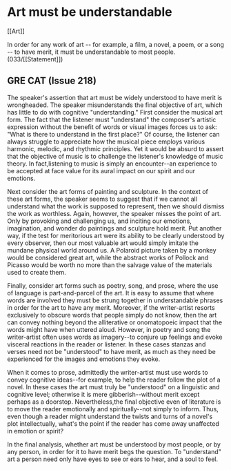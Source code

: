 # Art must be understandable

[[Art]]

In order for any work of art -- for example, a film, a novel, a poem, or a song -- to have merit, it must be understandable to most people. (033/[[Statement]])

## GRE CAT (Issue 218)

The speaker's assertion that art must be widely understood to have merit is wrongheaded.
The speaker misunderstands the final objective of art, which has little to do with cognitive "understanding."
First consider the musical art form.
The fact that the listener must "understand" the composer's artistic expression without the benefit of words or visual images forces us to ask: "What is there to understand in the first place?"
Of course, the listener can always struggle to appreciate how the musical piece employs various harmonic, melodic, and rhythmic principles.
Yet it would be absurd to assert that the objective of music is to challenge the listener's knowledge of music theory.
In fact,listening to music is simply an encounter--an experience to be accepted at face value for its aural impact on our spirit and our emotions.

Next consider the art forms of painting and sculpture.
In the context of these art forms, the speaker seems to suggest that if we cannot all understand what the work is supposed to represent, then we should dismiss the work as worthless.
Again, however, the speaker misses the point of art.
Only by provoking and challenging us, and inciting our emotions, imagination, and wonder do paintings and sculpture hold merit.
Put another way, if the test for meritorious art were its ability to be clearly understood by every observer, then our most valuable art would simply imitate the mundane physical world around us.
A Polaroid picture taken by a monkey would be considered great art, while the abstract works of Pollock and Picasso would be worth no more than the salvage value of the materials used to create them.

Finally, consider art forms such as poetry, song, and prose, where the use of language is part-and-parcel of the art.
It is easy to assume that where words are involved they must be strung together in understandable phrases in order for the art to have any merit.
Moreover, if the writer-artist resorts exclusively to obscure words that people simply do not know, then the art can convey nothing beyond the alliterative or onomatopoeic impact that the words might have when uttered aloud.
However, in poetry and song the writer-artist often uses words as imagery--to conjure up feelings and evoke visceral reactions in the reader or listener.
In these cases stanzas and verses need not be "understood" to have merit, as much as they need be experienced for the images and emotions they evoke.

When it comes to prose, admittedly the writer-artist must use words to convey cognitive ideas--for example, to help the reader follow the plot of a novel.
In these cases the art must truly be "understood" on a linguistic and cognitive level; otherwise it is mere gibberish--without merit except perhaps as a doorstop.
Nevertheless,the final objective even of literature is to move the reader emotionally and spiritually--not simply to inform.
Thus, even though a reader might understand the twists and turns of a novel's plot intellectually, what's the point if the reader has come away unaffected in emotion or spirit?

In the final analysis, whether art must be understood by most people, or by any person, in order for it to have merit begs the question.
To "understand" art a person need only have eyes to see or ears to hear, and a soul to feel.